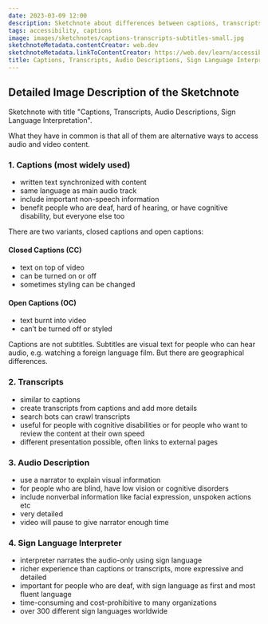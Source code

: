 ```yaml
---
date: 2023-03-09 12:00
description: Sketchnote about differences between captions, transcripts, audio descriptions and sign language interpretation.
tags: accessibility, captions
image: images/sketchnotes/captions-transcripts-subtitles-small.jpg
sketchnoteMetadata.contentCreator: web.dev
sketchnoteMetadata.linkToContentCreator: https://web.dev/learn/accessibility/video-audio/
title: Captions, Transcripts, Audio Descriptions, Sign Language Interpretation
---
```


## Detailed Image Description of the Sketchnote

Sketchnote with title "Captions, Transcripts, Audio Descriptions, Sign Language Interpretation".

What they have in common is that all of them are alternative ways to access audio and video content.

### 1. Captions (most widely used) 

* written text synchronized with content
* same language as main audio track
* include important non-speech information
* benefit people who are deaf, hard of hearing, or have cognitive disability, but everyone else too

There are two variants, closed captions and open captions:

#### Closed Captions (CC)

* text on top of video
* can be turned on or off
* sometimes styling can be changed

#### Open Captions (OC)

* text burnt into video
* can’t be turned off or styled

Captions are not subtitles. Subtitles are visual text for people who can hear audio, e.g. watching a foreign language film. But there are geographical differences.

### 2. Transcripts

* similar to captions
* create transcripts from captions and add more details
* search bots can crawl transcripts
* useful for people with cognitive disabilities or for people who want to review the content at their own speed
* different presentation possible, often links to external pages

### 3. Audio Description

* use a narrator to explain visual information
* for people who are blind, have low vision or cognitive disorders
* include nonverbal information like facial expression, unspoken actions etc
* very detailed
* video will pause to give narrator enough time

### 4. Sign Language Interpreter

* interpreter narrates the audio-only using sign language
* richer experience than captions or transcripts, more expressive and detailed
* important for people who are deaf, with sign language as first and most fluent language
* time-consuming and cost-prohibitive to many organizations
* over 300 different sign languages worldwide
